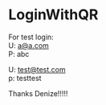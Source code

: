 # LoginWithQR
  
For test login:  
U: a@a.com  
P: abc  

U: test@test.com  
p: testtest  
  
Thanks Denize!!!!!
